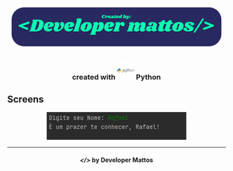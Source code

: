 <h1 align="center">
    <img alt="" title="" height="90px" src="img/developer created.png">
</h1>

<h2 align="center"> </h2>

<h3 align="center"> created with <img src="img/python.svg" alt="python" height="40px"> Python </h3>


## Screens

<p align="center">
    <img alt="" title="" src="img/print.png">
 
</p>

---

<h4 align="center"> <em>&lt;/&gt;</em> by Developer Mattos</h4>
